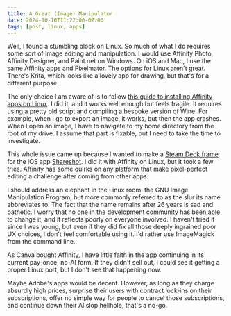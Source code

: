 ```yaml
---
title: A Great (Image) Manipulator
date: 2024-10-16T11:22:06-07:00
tags: [post, linux, apps]
---
```


Well, I found a stumbling block on Linux. So much of what I do requires some sort of image editing and manipulation. I would use Affinity Photo, Affinity Designer, and Paint.net on Windows. On iOS and Mac, I use the same Affinity apps and Pixelmator. The options for Linux aren't great. There's Krita, which looks like a lovely app for drawing, but that's for a different purpose.

The only choice I am aware of is to follow [this guide to installing Affinity apps on Linux](https://affinity.liz.pet). I did it, and it works well enough but feels fragile. It requires using a pretty old script and compiling a bespoke version of Wine. For example, when I go to export an image, it works, but then the app crashes. When I open an image, I have to navigate to my home directory from the root of my drive. I assume that part is fixable, but I need to take the time to investigate.

This whole issue came up because I wanted to make a [Steam Deck frame](https://some.pics/670f50e73e4b9) for the iOS app [Shareshot](https://shareshot.app/). I did it with Affinity on Linux, but it took a few tries. Affinity has some quirks on any platform that make pixel-perfect editing a challenge after coming from other apps.

I should address an elephant in the Linux room: the GNU Image Manipulation Program, but more commonly referred to as the slur its name abbreviates to. The fact that the name remains after 26 years is sad and pathetic. I worry that no one in the development community has been able to change it, and it reflects poorly on everyone involved. I haven't tried it since I was young, but even if they did fix all those deeply ingrained poor UX choices, I don't feel comfortable using it. I'd rather use ImageMagick from the command line.

As Canva bought Affinity, I have little faith in the app continuing in its current pay-once, no-AI form. If they didn't sell out, I could see it getting a proper Linux port, but I don't see that happening now.

Maybe Adobe's apps would be decent. However, as long as they charge absurdly high prices, surprise their users with contract lock-ins on their subscriptions, offer no simple way for people to cancel those subscriptions, and continue down their AI slop hellhole, that's a no-go.
